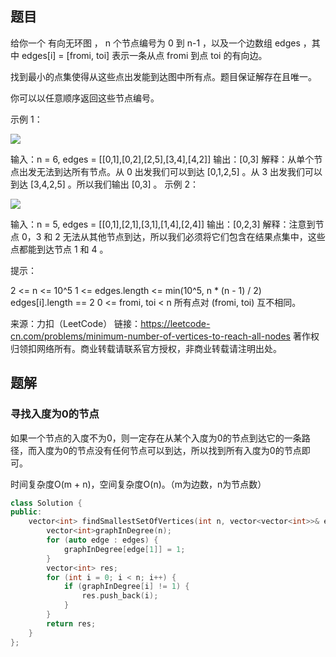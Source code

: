 ## 题目

给你一个 有向无环图 ， n 个节点编号为 0 到 n-1 ，以及一个边数组 edges ，其中 edges[i] = [fromi, toi] 表示一条从点  fromi 到点 toi 的有向边。

找到最小的点集使得从这些点出发能到达图中所有点。题目保证解存在且唯一。

你可以以任意顺序返回这些节点编号。

 

示例 1：

![](https://assets.leetcode-cn.com/aliyun-lc-upload/uploads/2020/08/22/5480e1.png)

输入：n = 6, edges = [[0,1],[0,2],[2,5],[3,4],[4,2]]
输出：[0,3]
解释：从单个节点出发无法到达所有节点。从 0 出发我们可以到达 [0,1,2,5] 。从 3 出发我们可以到达 [3,4,2,5] 。所以我们输出 [0,3] 。
示例 2：

![](https://assets.leetcode-cn.com/aliyun-lc-upload/uploads/2020/08/22/5480e2.png)

输入：n = 5, edges = [[0,1],[2,1],[3,1],[1,4],[2,4]]
输出：[0,2,3]
解释：注意到节点 0，3 和 2 无法从其他节点到达，所以我们必须将它们包含在结果点集中，这些点都能到达节点 1 和 4 。


提示：

2 <= n <= 10^5
1 <= edges.length <= min(10^5, n * (n - 1) / 2)
edges[i].length == 2
0 <= fromi, toi < n
所有点对 (fromi, toi) 互不相同。

来源：力扣（LeetCode）
链接：https://leetcode-cn.com/problems/minimum-number-of-vertices-to-reach-all-nodes
著作权归领扣网络所有。商业转载请联系官方授权，非商业转载请注明出处。

## 题解

### 寻找入度为0的节点

如果一个节点的入度不为0，则一定存在从某个入度为0的节点到达它的一条路径，而入度为0的节点没有任何节点可以到达，所以找到所有入度为0的节点即可。

时间复杂度O(m + n)，空间复杂度O(n)。（m为边数，n为节点数）

```c++
class Solution {
public:
    vector<int> findSmallestSetOfVertices(int n, vector<vector<int>>& edges) {
        vector<int>graphInDegree(n);
        for (auto edge : edges) {
            graphInDegree[edge[1]] = 1;
        }
        vector<int> res;
        for (int i = 0; i < n; i++) {
            if (graphInDegree[i] != 1) {
                res.push_back(i);
            }
        }
        return res;
    }
};
```

